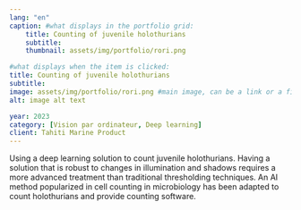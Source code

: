 ```yaml
---
lang: "en"
caption: #what displays in the portfolio grid:
    title: Counting of juvenile holothurians
    subtitle: 
    thumbnail: assets/img/portfolio/rori.png

#what displays when the item is clicked:
title: Counting of juvenile holothurians
subtitle:
image: assets/img/portfolio/rori.png #main image, can be a link or a file in assets/img/portfolio
alt: image alt text

year: 2023
category: [Vision par ordinateur, Deep learning]
client: Tahiti Marine Product
---
```


Using a deep learning solution to count juvenile holothurians. Having a solution that is robust to changes in illumination and shadows requires a more advanced treatment than traditional thresholding techniques. An AI method popularized in cell counting in microbiology has been adapted to count holothurians and provide counting software.
